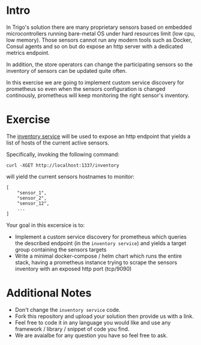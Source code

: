 # Intro
In Trigo's solution there are many proprietary sensors based on embedded microcontrollers running bare-metal OS under hard resources limit (low cpu, low memory). Those sensors cannot run any modern tools such as Docker, Consul agents and so on but do expose an http server with a dedicated metrics endpoint.

In addition, the store operators can change the participating sensors so the inventory of sensors can be updated quite often.

In this exercise we are going to implement custom service discovery for prometheus so even when the sensors configuration is changed continously, prometheus will keep monitoring the right sensor's inventory.

# Exercise
The [inventory service](https://github.com/trigovision/devops_exercise/tree/main/prometheus_custom_sd/inventory_server) will be used to expose an http endpoint that yields a list of hosts of the current active sensors.

Specifically, invoking the following command:
```
curl -XGET http://localhost:1337/inventory
```
will yield the current sensors hostnames to monitor:
```
[
    "sensor_1",
    "sensor_2",
    "sensor_12",
    ...
]
```

Your goal in this excersice is to:
* Implement a custom service discovery for prometheus which queries the described endpoint (in the `inventory service`) and yields a target group containing the sensors targets
* Write a minimal docker-compose / helm chart which runs the entire stack, having a prometheus instance trying to scrape the sensors inventory with an exposed http port (tcp/9090)



# Additional Notes
* Don't change the `inventory service` code.
* Fork this repository and upload your solution then provide us with a link.
* Feel free to code it in any language you would like and use any framework / library / snippet of code you find.
* We are avaialbe for any question you have so feel free to ask.
